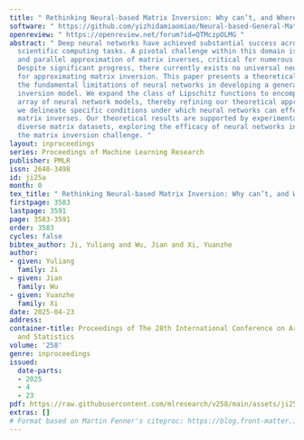 ```yaml
---
title: " Rethinking Neural-based Matrix Inversion: Why can’t, and Where can "
software: " https://github.com/yizhidamiaomiao/Neural-based-General-Matrix-Inversion-Why-can-t-and-Where-can "
openreview: " https://openreview.net/forum?id=QTMczpOLMG "
abstract: " Deep neural networks have achieved substantial success across various
  scientific computing tasks. A pivotal challenge within this domain is the rapid
  and parallel approximation of matrix inverses, critical for numerous applications.
  Despite significant progress, there currently exists no universal neural-based method
  for approximating matrix inversion. This paper presents a theoretical analysis demonstrating
  the fundamental limitations of neural networks in developing a generalized matrix
  inversion model. We expand the class of Lipschitz functions to encompass a wider
  array of neural network models, thereby refining our theoretical approach. Moreover,
  we delineate specific conditions under which neural networks can effectively approximate
  matrix inverses. Our theoretical results are supported by experimental results from
  diverse matrix datasets, exploring the efficacy of neural networks in addressing
  the matrix inversion challenge. "
layout: inproceedings
series: Proceedings of Machine Learning Research
publisher: PMLR
issn: 2640-3498
id: ji25a
month: 0
tex_title: " Rethinking Neural-based Matrix Inversion: Why can’t, and Where can "
firstpage: 3583
lastpage: 3591
page: 3583-3591
order: 3583
cycles: false
bibtex_author: Ji, Yuliang and Wu, Jian and Xi, Yuanzhe
author:
- given: Yuliang
  family: Ji
- given: Jian
  family: Wu
- given: Yuanzhe
  family: Xi
date: 2025-04-23
address:
container-title: Proceedings of The 28th International Conference on Artificial Intelligence
  and Statistics
volume: '258'
genre: inproceedings
issued:
  date-parts:
  - 2025
  - 4
  - 23
pdf: https://raw.githubusercontent.com/mlresearch/v258/main/assets/ji25a/ji25a.pdf
extras: []
# Format based on Martin Fenner's citeproc: https://blog.front-matter.io/posts/citeproc-yaml-for-bibliographies/
---
```

